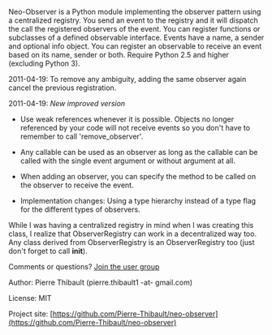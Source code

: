 Neo-Observer is a Python module implementing the observer pattern using a 
centralized registry. You send an event to the registry and it will dispatch
the call the registered observers of the event. You can register functions or
subclasses of a defined observable interface. Events have a name, a sender and 
optional info object. You can register an observable to receive an event based
on its name, sender or both. Require Python 2.5 and higher (excluding 
Python 3).

2011-04-19: To remove any ambiguity, adding the same observer again cancel
the previous registration.

2011-04-19: *New improved version*

  * Use weak references whenever it is possible. Objects no longer referenced
by your code will not receive events so you don't have to remember to call 
'remove_observer'.
    
  * Any callable can be used as an observer as long as the callable can be
called with the single event argument or without argument at all. 
    
  * When adding an observer, you can specify the method to be called on the
observer to receive the event.
    
  * Implementation changes: Using a type hierarchy instead of a type flag for 
the different types of observers.

While I was having a centralized registry in mind when I was creating this
class, I realize that ObserverRegistry can work in a decentralized way too. Any
class derived from ObserverRegistry is an ObserverRegistry too 
(just don't forget to call __init__). 
 
Comments or questions? [Join the user group](http://groups.google.com/group/neo-users)

Author: Pierre Thibault (pierre.thibault1 -at- gmail.com)

License: MIT

Project site: [https://github.com/Pierre-Thibault/neo-observer](https://github.com/Pierre-Thibault/neo-observer)
